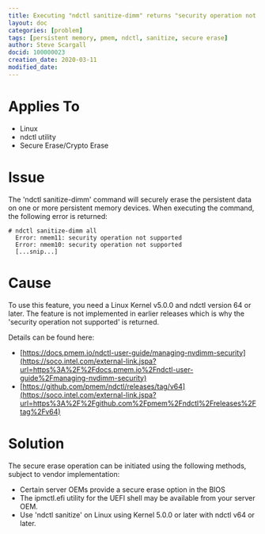```yaml
---
title: Executing "ndctl sanitize-dimm" returns "security operation not supported"
layout: doc
categories: [problem]
tags: [persistent memory, pmem, ndctl, sanitize, secure erase]
author: Steve Scargall
docid: 100000023
creation_date: 2020-03-11
modified_date: 
---
```

# Applies To

- Linux
- ndctl utility
- Secure Erase/Crypto Erase

# Issue

The 'ndctl sanitize-dimm' command will securely erase the persistent data on one or more persistent memory devices. When executing the command, the following error is returned:

```
# ndctl sanitize-dimm all
  Error: nmem11: security operation not supported
  Error: nmem10: security operation not supported
  [...snip...]
```

# Cause

To use this feature, you need a Linux Kernel v5.0.0 and ndctl version 64 or later. The feature is not implemented in earlier releases which is why the 'security operation not supported' is returned.

Details can be found here:

- [https://docs.pmem.io/ndctl-user-guide/managing-nvdimm-security](https://soco.intel.com/external-link.jspa?url=https%3A%2F%2Fdocs.pmem.io%2Fndctl-user-guide%2Fmanaging-nvdimm-security)
- [https://github.com/pmem/ndctl/releases/tag/v64](https://soco.intel.com/external-link.jspa?url=https%3A%2F%2Fgithub.com%2Fpmem%2Fndctl%2Freleases%2Ftag%2Fv64)

# Solution

The secure erase operation can be initiated using the following methods, subject to vendor implementation:

- Certain server OEMs provide a secure erase option in the BIOS
- The ipmctl.efi utility for the UEFI shell may be available from your server OEM. 
- Use 'ndctl sanitize' on Linux using Kernel 5.0.0 or later with ndctl v64 or later.

